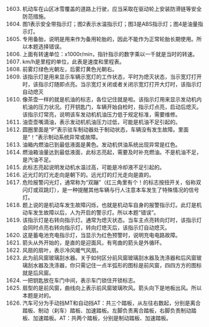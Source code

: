 1603. 机动车在山区冰雪覆盖的道路上行驶，应当采取在驱动轮上安装防滑链等安全防范措施。
1620. 图1表示安全带指示灯；图2表示水温指示灯；图3是ABS指示灯；图4是油量指示灯。
1623. 专用备胎，说明是用来作为备用轮胎的，因此不能作为正常轮胎长期使用。所以本题选择错误。
1624. 上面有转速单位：x1000r/min，指针指示的数字乘以一千就是当时的转速。
1625. km/h是里程的单位，此表是速度和里程表。
1632. 前雾灯绿色光朝左，后雾灯黄色光朝右。
1637. 该指示灯是用来显示车辆示宽灯的工作状态，平时为熄灭状态，当示宽灯打开时，该指示灯随即点亮。当示宽灯关闭或者关闭示宽灯打开大灯时，该指示灯自动熄灭
1636. 像茶壶一样的就是机油的标志，各位记住就是啦。该指示灯用来显示发动机内机油的压力状况。打开钥匙门，车辆开始自检时，指示灯点亮，启动后熄灭。该指示灯常亮，说明该车发动机机油压力低于规定标准，需要维修。
1639. 油壶壶嘴滴油，表示发动机机油压力过低，可能是机油不足引起的。
1641. 圆圈里面是“P”表示驻车制动器处于制动状态，车辆没有发生故障。里面是“！”表示制动系统异常或故障。
1649. 油箱内燃油已到最低液面是黄色。发动机供油系统出现异常是红色。
1650. 燃油箱油量达到最低液面，此标志亮起，需要及时补充燃油。不是机油不足，是汽油不足。
1652. 此标志亮起说明发动机水温过高，可能是冷却液不足引起的。
1655. 近光灯的灯光走向是朝下的。远光灯的灯光走向是直的。
1662. 危险报警闪光灯，通常称为“双蹦”（红三角里有个！的标志按扭开关，俗称双闪灯或双跳灯），是一种提醒其他车辆与行人注意本车发生了特殊情况的信号灯。
1663. 题上说的是机动车发生故障闪烁，也就是机动车自身的报警指示灯。此灯是机动车发生故障以后，人为开启的警示灯。所以本题“错误”。
1665. 该指示灯是右转向指示灯。通常为熄灭状态。当车主点亮转向灯时，该指示灯会同时点亮右转向指示灯，转向灯熄灭后，该指示灯自动熄灭。
1669. 这是蓄电池充电指示灯，当显示为红色预警时，说明充电电路故障。
1675. 箭头从外开始的，是直的是迎面风，有弯曲的箭头是外循环。
1677. 风扇的扇叶，表示冷风暖气风扇。
1680. 此为前风窗玻璃刮水器。关于如何区分前风窗玻璃刮水器及洗涤器和后风窗玻璃刮水器及洗涤器，你只需记住一点半弧形的图标是前风窗，四四方方的图标就是后风窗。
1683. 一把钥匙放在车门中间，表示车门锁住开锁标志。
1694. 扇型的是前风窗，曲线向上表示前风窗玻璃吹风。箭头向下是地板出风。所以本题是对的。
1697. 汽车可分为手动挡MT和自动挡AT：共三个踏板，从左往右数起，分别是离合踏板、制动（刹车）踏板、加速踏板。左脚负责离合踏板，右脚负责制动踏板、加速踏板。AT：共两个踏板，分别是制动踏板、加速踏板。
